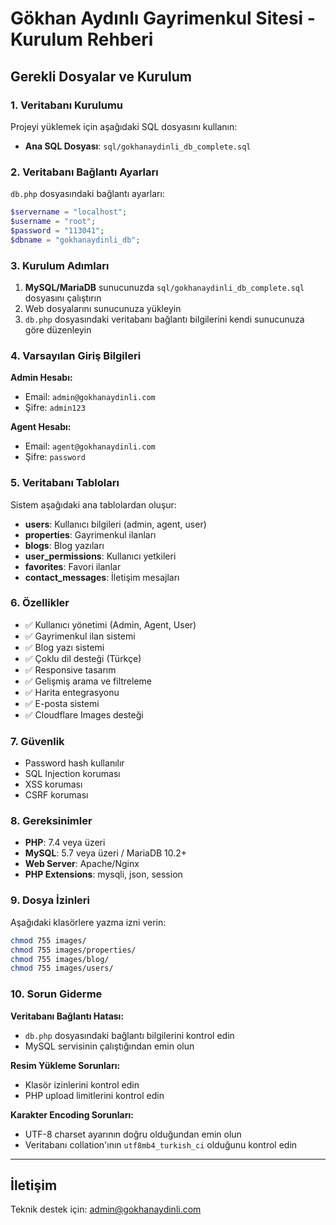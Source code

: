 # Gökhan Aydınlı Gayrimenkul Sitesi - Kurulum Rehberi

## Gerekli Dosyalar ve Kurulum

### 1. Veritabanı Kurulumu

Projeyi yüklemek için aşağıdaki SQL dosyasını kullanın:
- **Ana SQL Dosyası**: `sql/gokhanaydinli_db_complete.sql`

### 2. Veritabanı Bağlantı Ayarları

`db.php` dosyasındaki bağlantı ayarları:
```php
$servername = "localhost";
$username = "root";
$password = "113041";
$dbname = "gokhanaydinli_db";
```

### 3. Kurulum Adımları

1. **MySQL/MariaDB** sunucunuzda `sql/gokhanaydinli_db_complete.sql` dosyasını çalıştırın
2. Web dosyalarını sunucunuza yükleyin
3. `db.php` dosyasındaki veritabanı bağlantı bilgilerini kendi sunucunuza göre düzenleyin

### 4. Varsayılan Giriş Bilgileri

**Admin Hesabı:**
- Email: `admin@gokhanaydinli.com`
- Şifre: `admin123`

**Agent Hesabı:**
- Email: `agent@gokhanaydinli.com`
- Şifre: `password`

### 5. Veritabanı Tabloları

Sistem aşağıdaki ana tablolardan oluşur:

- **users**: Kullanıcı bilgileri (admin, agent, user)
- **properties**: Gayrimenkul ilanları
- **blogs**: Blog yazıları
- **user_permissions**: Kullanıcı yetkileri
- **favorites**: Favori ilanlar
- **contact_messages**: İletişim mesajları

### 6. Özellikler

- ✅ Kullanıcı yönetimi (Admin, Agent, User)
- ✅ Gayrimenkul ilan sistemi
- ✅ Blog yazı sistemi
- ✅ Çoklu dil desteği (Türkçe)
- ✅ Responsive tasarım
- ✅ Gelişmiş arama ve filtreleme
- ✅ Harita entegrasyonu
- ✅ E-posta sistemi
- ✅ Cloudflare Images desteği

### 7. Güvenlik

- Password hash kullanılır
- SQL Injection koruması
- XSS koruması
- CSRF koruması

### 8. Gereksinimler

- **PHP**: 7.4 veya üzeri
- **MySQL**: 5.7 veya üzeri / MariaDB 10.2+
- **Web Server**: Apache/Nginx
- **PHP Extensions**: mysqli, json, session

### 9. Dosya İzinleri

Aşağıdaki klasörlere yazma izni verin:
```bash
chmod 755 images/
chmod 755 images/properties/
chmod 755 images/blog/
chmod 755 images/users/
```

### 10. Sorun Giderme

**Veritabanı Bağlantı Hatası:**
- `db.php` dosyasındaki bağlantı bilgilerini kontrol edin
- MySQL servisinin çalıştığından emin olun

**Resim Yükleme Sorunları:**
- Klasör izinlerini kontrol edin
- PHP upload limitlerini kontrol edin

**Karakter Encoding Sorunları:**
- UTF-8 charset ayarının doğru olduğundan emin olun
- Veritabanı collation'ının `utf8mb4_turkish_ci` olduğunu kontrol edin

---

## İletişim
Teknik destek için: admin@gokhanaydinli.com
